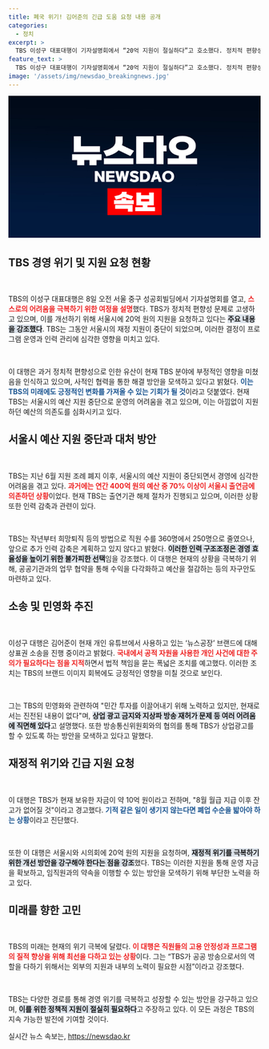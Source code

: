 ```yaml
---
title: 폐국 위기! 김어준의 긴급 도움 요청 내용 공개
categories:
  - 정치
excerpt: >
  TBS 이성구 대표대행이 기자설명회에서 “20억 지원이 절실하다”고 호소했다. 정치적 편향성에 따른 경영 위기로 직원 수는 급감, 광고 수익도 차단된 TBS가 폐업 위기에 처했다. 클릭하고 자세한 소식을 확인해보세요!
feature_text: >
  TBS 이성구 대표대행이 기자설명회에서 “20억 지원이 절실하다”고 호소했다. 정치적 편향성에 따른 경영 위기로 직원 수는 급감, 광고 수익도 차단된 TBS가 폐업 위기에 처했다. 클릭하고 자세한 소식을 확인해보세요!
image: '/assets/img/newsdao_breakingnews.jpg'
---
```


<p><img src="/assets/img/newsdao_breakingnews.jpg" alt="ontimetimes 속보" /></p>

<h2 data-ke-size="size26">TBS 경영 위기 및 지원 요청 현황</h2>

<p data-ke-size="size16">&nbsp;</p>

<p>TBS의 이성구 대표대행은 8일 오전 서울 중구 성공회빌딩에서 기자설명회를 열고, <b><span style="color: #ee2323;">스스로의 어려움을 극복하기 위한 여정을 설명</span></b>했다. TBS가 정치적 편향성 문제로 고생하고 있으며, 이를 개선하기 위해 서울시에 20억 원의 지원을 요청하고 있다는 <b><span style="background-color: #21538527;">주요 내용을 강조했다</span></b>. TBS는 그동안 서울시의 재정 지원이 중단이 되었으며, 이러한 결정이 프로그램 운영과 인력 관리에 심각한 영향을 미치고 있다. </p>

<p data-ke-size="size16">&nbsp;</p>

<p>이 대행은 과거 정치적 편향성으로 인한 유산이 현재 TBS 분야에 부정적인 영향을 미쳤음을 인식하고 있으며, 사적인 협력을 통한 해결 방안을 모색하고 있다고 밝혔다. <b><span style="color: #1a5490;">이는 TBS의 미래에도 긍정적인 변화를 가져올 수 있는 기회가 될 것</span></b>이라고 덧붙였다. 현재 TBS는 서울시의 예산 지원 중단으로 운영의 어려움을 겪고 있으며, 이는 아낌없이 지원하던 예산의 의존도를 심화시키고 있다.</p>

<h2 data-ke-size="size26">서울시 예산 지원 중단과 대처 방안</h2>

<p data-ke-size="size16">&nbsp;</p>

<p>TBS는 지난 6월 지원 조례 폐지 이후, 서울시의 예산 지원이 중단되면서 경영에 심각한 어려움을 겪고 있다. <b><span style="color: #ee2323;">과거에는 연간 400억 원의 예산 중 70% 이상이 서울시 출연금에 의존하던 상황</span></b>이었다. 현재 TBS는 출연기관 해제 절차가 진행되고 있으며, 이러한 상황 또한 인력 감축과 관련이 있다.</p>

<p data-ke-size="size16">&nbsp;</p>

<p>TBS는 작년부터 희망퇴직 등의 방법으로 직원 수를 360명에서 250명으로 줄였으나, 앞으로 추가 인력 감축은 계획하고 있지 않다고 밝혔다. <b><span style="background-color: #21538527;">이러한 인력 구조조정은 경영 효율성을 높이기 위한 불가피한 선택</span></b>임을 강조했다. 이 대행은 현재의 상황을 극복하기 위해, 공공기관과의 업무 협약을 통해 수익을 다각화하고 예산을 절감하는 등의 자구안도 마련하고 있다.</p>

<h2 data-ke-size="size26">소송 및 민영화 추진</h2>

<p data-ke-size="size16">&nbsp;</p>

<p>이성구 대행은 김어준이 현재 개인 유튜브에서 사용하고 있는 ‘뉴스공장’ 브랜드에 대해 상표권 소송을 진행 중이라고 밝혔다. <b><span style="color: #ee2323;">국내에서 공적 자원을 사용한 개인 사건에 대한 주의가 필요하다는 점을 지적</span></b>하면서 법적 책임을 묻는 폭넓은 조치를 예고했다. 이러한 조치는 TBS의 브랜드 이미지 회복에도 긍정적인 영향을 미칠 것으로 보인다.</p>

<p data-ke-size="size16">&nbsp;</p>

<p>그는 TBS의 민영화와 관련하여 "민간 투자를 이끌어내기 위해 노력하고 있지만, 현재로서는 진전된 내용이 없다"며, <b><span style="background-color: #21538527;">상업 광고 금지와 지상파 방송 재허가 문제 등 여러 어려움에 직면해 있다</span></b>고 설명했다. 또한 방송통신위원회와의 협의를 통해 TBS가 상업광고를 할 수 있도록 하는 방안을 모색하고 있다고 말했다.</p>

<h2 data-ke-size="size26">재정적 위기와 긴급 지원 요청</h2>

<p data-ke-size="size16">&nbsp;</p>

<p>이 대행은 TBS가 현재 보유한 자금이 약 10억 원이라고 전하며, "8월 월급 지급 이후 잔고가 없어질 것"이라고 경고했다. <b><span style="color: #1a5490;">기적 같은 일이 생기지 않는다면 폐업 수순을 밟아야 하는 상황</span></b>이라고 진단했다. </p>

<p data-ke-size="size16">&nbsp;</p>

<p>또한 이 대행은 서울시와 시의회에 20억 원의 지원을 요청하며, <b><span style="background-color: #21538527;">재정적 위기를 극복하기 위한 개선 방안을 강구해야 한다는 점을 강조</span></b>했다. TBS는 이러한 지원을 통해 운영 자금을 확보하고, 임직원과의 약속을 이행할 수 있는 방안을 모색하기 위해 부단한 노력을 하고 있다.</p>

<h2 data-ke-size="size26">미래를 향한 고민</h2>

<p data-ke-size="size16">&nbsp;</p>

<p>TBS의 미래는 현재의 위기 극복에 달렸다. <b><span style="color: #ee2323;">이 대행은 직원들의 고용 안정성과 프로그램의 질적 향상을 위해 최선을 다하고 있는 상황</span></b>이다. 그는 “TBS가 공공 방송으로서의 역할을 다하기 위해서는 외부의 지원과 내부의 노력이 필요한 시점”이라고 강조했다.</p>

<p data-ke-size="size16">&nbsp;</p>

<p>TBS는 다양한 경로를 통해 경영 위기를 극복하고 성장할 수 있는 방안을 강구하고 있으며, <b><span style="background-color: #21538527;">이를 위한 정책적 지원이 절실히 필요하다</span></b>고 주장하고 있다. 이 모든 과정은 TBS의 지속 가능한 발전에 기여할 것이다.</p>
실시간 뉴스 속보는, <a href="https://newsdao.kr" rel="dofollow">https://newsdao.kr</a>


